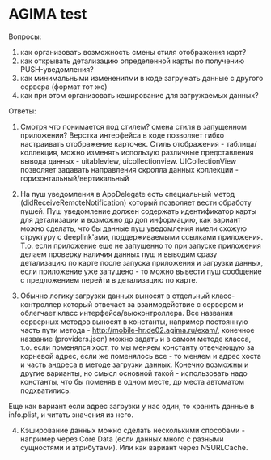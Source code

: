 # AGIMA test
Вопросы:
1. как организовать возможность смены стиля отображения карт?
2. как открывать детализацию определенной карты по получению PUSH-уведомления?
3. как минимальными изменениями в коде загружать данные с другого сервера (формат тот же)
4. как при этом организовать кеширование для загружаемых данных?

Ответы:
1. Смотря что понимается под стилем? смена стиля в запущенном приложении? 
Верстка интерфейса в коде позволяет гибко настраивать отображение карточек. Стиль отображения - таблица/коллекция, можно изменять использую различные представления вывода данных - uitableview, uicollectionview. UICollectionView позволяет задавать направления скролла данных коллекции - горизонтальный/вертикальный

2. На пуш уведомления в AppDelegate есть специальный метод (didReceiveRemoteNotification) который позволяет вести обработу пушей. Пуш уведомление должен содержать идентификатор карты для детализации и возможно др доп информацию, как вариант можно сделать, что бы данные пуш уведомления имели схожую структуру с deeplink'ами, поддерживаемыми ссылками приложения. Т.о. если приложение еще не запущенно то при запуске приложения делаем проверку наличия данных пуш и выводим сразу детализацию по карте после запуска приложения и загрузки данных, если приложение уже запущено - то можно вывести пуш сообщение с предложением перейти в детализацию по карте.

3. Обычно логику загрузки данных выносят в отдельный класс-контроллер который отвечает за взаимодействие с сервером и облегчает класс интерфейса/вьюконтроллера. Все названия серверных методов выносят в константы, например постоянную часть пути метода - http://mobile-hr.de02.agima.ru/exam/, конечное название (providers.json)  можно задать и в самом методе класса, т.о. если поменялся хост, то мы меняем константу отвечающую за корневой адрес, если же поменялось все - то меняем и адрес хоста и часть андреса в методе загрузки данных. Конечно возможны и другие варианты, но смысл основной такой - использовать надо константы, что бы поменяв в одном месте, др места автоматом подхватились. 

Еще как вариант если адрес загрузки у нас один, то хранить данные в info.plist, и читать значения из него.

4. Кэширование данных можно сделать несколькими способами - например через Core Data (если данных много с разными сущностями и атрибутами). Или как вариант через NSURLCache.
